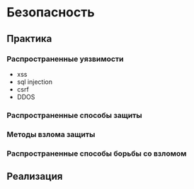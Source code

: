 # Безопасность

## Практика

### Распространенные уязвимости

- xss
- sql injection
- csrf
- DDOS

### Распространенные способы защиты

### Методы взлома защиты

### Распространенные способы борьбы со взломом

## Реализация
